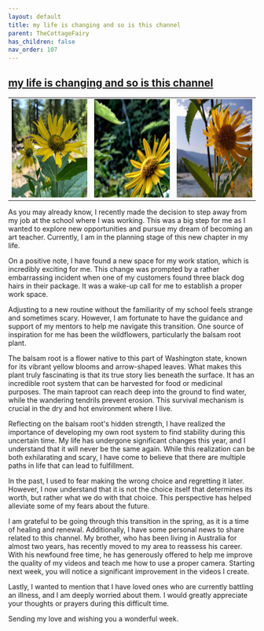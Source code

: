 ```yaml
---
layout: default
title: my life is changing and so is this channel
parent: TheCottageFairy
has_children: false
nav_order: 107
---
```


## [my life is changing and so is this channel](https://www.youtube.com/watch?v=sWfcgeDth_w)

<div>
<table align="center">
	<tr>
		<td align="center">
			<img src="../../assets/cottage_fairy_ai_generated_photos/my_life_is_changing_and_so_is_this_channel-[sWfcgeDth_w]/generated_00.png" height="200" width="200"/>
		</td>
		<td align="center">
			<img src="../../assets/cottage_fairy_ai_generated_photos/my_life_is_changing_and_so_is_this_channel-[sWfcgeDth_w]/generated_01.png" height="200" width="200"/>
		</td>
		<td align="center">
			<img src="../../assets/cottage_fairy_ai_generated_photos/my_life_is_changing_and_so_is_this_channel-[sWfcgeDth_w]/generated_02.png" height="200" width="200"/>
		</td>
	</tr>
</table>
</div>

As you may already know, I recently made the decision to step away from my job at the school where I was working. This was a big step for me as I wanted to explore new opportunities and pursue my dream of becoming an art teacher. Currently, I am in the planning stage of this new chapter in my life. 

On a positive note, I have found a new space for my work station, which is incredibly exciting for me. This change was prompted by a rather embarrassing incident when one of my customers found three black dog hairs in their package. It was a wake-up call for me to establish a proper work space.

Adjusting to a new routine without the familiarity of my school feels strange and sometimes scary. However, I am fortunate to have the guidance and support of my mentors to help me navigate this transition. One source of inspiration for me has been the wildflowers, particularly the balsam root plant.

The balsam root is a flower native to this part of Washington state, known for its vibrant yellow blooms and arrow-shaped leaves. What makes this plant truly fascinating is that its true story lies beneath the surface. It has an incredible root system that can be harvested for food or medicinal purposes. The main taproot can reach deep into the ground to find water, while the wandering tendrils prevent erosion. This survival mechanism is crucial in the dry and hot environment where I live.

Reflecting on the balsam root's hidden strength, I have realized the importance of developing my own root system to find stability during this uncertain time. My life has undergone significant changes this year, and I understand that it will never be the same again. While this realization can be both exhilarating and scary, I have come to believe that there are multiple paths in life that can lead to fulfillment.

In the past, I used to fear making the wrong choice and regretting it later. However, I now understand that it is not the choice itself that determines its worth, but rather what we do with that choice. This perspective has helped alleviate some of my fears about the future.

I am grateful to be going through this transition in the spring, as it is a time of healing and renewal. Additionally, I have some personal news to share related to this channel. My brother, who has been living in Australia for almost two years, has recently moved to my area to reassess his career. With his newfound free time, he has generously offered to help me improve the quality of my videos and teach me how to use a proper camera. Starting next week, you will notice a significant improvement in the videos I create.

Lastly, I wanted to mention that I have loved ones who are currently battling an illness, and I am deeply worried about them. I would greatly appreciate your thoughts or prayers during this difficult time.

Sending my love and wishing you a wonderful week.